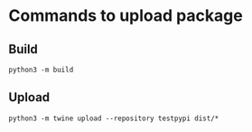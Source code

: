 # Commands to upload package

## Build
```python3 -m build```

## Upload
```python3 -m twine upload --repository testpypi dist/*```